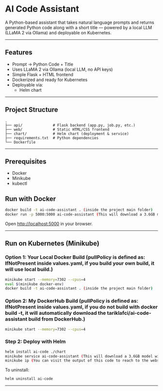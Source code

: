 # AI Code Assistant

A Python-based assistant that takes natural language prompts and returns generated Python code along with a short title — powered by a local LLM (LLaMA 2 via Ollama) and deployable on Kubernetes.

---

## Features

- Prompt → Python Code + Title
- Uses LLaMA 2 via Ollama (local LLM, no API keys)
- Simple Flask + HTML frontend
- Dockerized and ready for Kubernetes
- Deployable via:
  - Helm chart

---

## Project Structure

```
.
├── api/              # Flask backend (app.py, job.py, etc.)
├── web/              # Static HTML/CSS frontend
├── chart/            # Helm chart (deployment & service)
├── requirements.txt  # Python dependencies
└── Dockerfile
```

---

## Prerequisites

- Docker
- Minikube
- kubectl


## Run with Docker

```bash
docker build -t ai-code-assistant . (inside the project main folder)
docker run -p 5000:5000 ai-code-assistant (This will download a 3.6GB model, so it may take some time for the website to become available.)
```

Open [http://localhost:5000](http://localhost:5000) in your browser.

---

## Run on Kubernetes (Minikube)

### Option 1: Your Local Docker Build (pullPolicy is defined as: IfNotPresent inside values.yaml, if you build your own build, it will use local build.)

```bash
minikube start --memory=7302 --cpus=4
eval $(minikube docker-env)
docker build -t ai-code-assistant . (inside the project main folder)
```
### Option 2: My DockerHub Build (pullPolicy is defined as: IfNotPresent inside values.yaml, if you do not build with docker build -t, it will automatically download the tariklafci/ai-code-assistant build from DockerHub.)
```bash
minikube start --memory=7302 --cpus=4
```

### Step 2: Deploy with Helm

```bash
helm install ai-code ./chart
minikube service ai-code-assistant (This will download a 3.6GB model with your own build, so it may take some time for the website to become available.)
minikube ip (You can visit the output of this code to reach to the website.)
```

To uninstall:

```bash
helm uninstall ai-code
```

---
